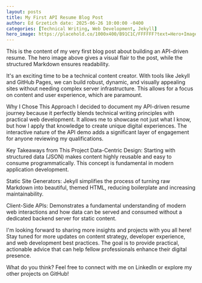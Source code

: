 ```yaml
---
layout: posts 
title: My First API Resume Blog Post 
author: Ed Grzetich date: 2025-06-26 10:00:00 -0400 
categories: [Technical Writing, Web Development, Jekyll] 
hero_image: https://placehold.co/1000x400/B91C1C/FFFFFF?text=Hero+Image # Direct URL for hero image placeholder description: "A deep dive into the benefits and implementation of an API-driven resume, combining technical writing with modern web development."
---
```

This is the content of my very first blog post about building an API-driven resume. The hero image above gives a visual flair to the post, while the structured Markdown ensures readability.

It's an exciting time to be a technical content creator. With tools like Jekyll and GitHub Pages, we can build robust, dynamic, and visually appealing sites without needing complex server infrastructure. This allows for a focus on content and user experience, which are paramount.

Why I Chose This Approach
I decided to document my API-driven resume journey because it perfectly blends technical writing principles with practical web development. It allows me to showcase not just what I know, but how I apply that knowledge to create unique digital experiences. The interactive nature of the API demo adds a significant layer of engagement for anyone reviewing my qualifications.

Key Takeaways from This Project
Data-Centric Design: Starting with structured data (JSON) makes content highly reusable and easy to consume programmatically. This concept is fundamental in modern application development.

Static Site Generators: Jekyll simplifies the process of turning raw Markdown into beautiful, themed HTML, reducing boilerplate and increasing maintainability.

Client-Side APIs: Demonstrates a fundamental understanding of modern web interactions and how data can be served and consumed without a dedicated backend server for static content.

I'm looking forward to sharing more insights and projects with you all here! Stay tuned for more updates on content strategy, developer experience, and web development best practices. The goal is to provide practical, actionable advice that can help fellow professionals enhance their digital presence.

What do you think? Feel free to connect with me on LinkedIn or explore my other projects on GitHub!